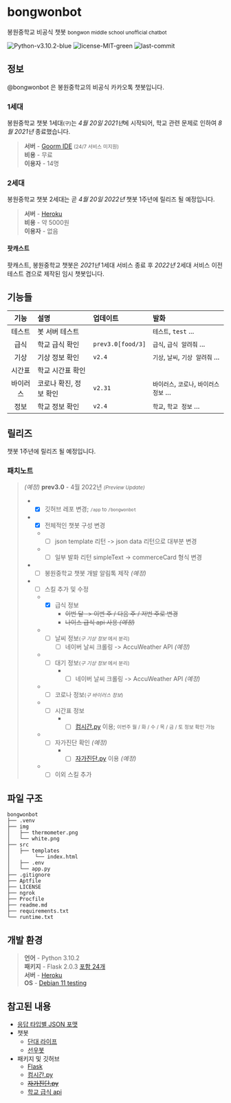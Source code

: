 # bongwonbot
봉원중학교 비공식 챗봇 <small>bongwon middle school unofficial chatbot</small>

![Python-v3.10.2-blue](https://img.shields.io/badge/Python-v3.10.2-blue)
![license-MIT-green](https://img.shields.io/badge/license-MIT-green)
![last-commit](https://img.shields.io/github/last-commit/bongwonbot/bongwonbot)

## 정보
@bongwonbot 은 봉원중학교의 비공식 카카오톡 챗봇입니다.

### 1세대
봉원중학교 챗봇 1세대<small>(구)</small>는 *4월 20일 2021년*에 시작되어, 학교 관련 문제로 인하여 *8월 2021년* 종료했습니다.

> **서버** - [Goorm IDE](https://ide.goorm.io/) <small>(24/7 서비스 미지원)</small>  
> **비용** - 무료  
> **이용자** -  14명

### 2세대
봉원중학교 챗봇 2세대는 곧 *4월 20일 2022년* 챗봇 1주년에 릴리즈 될 예정입니다.

> **서버** - [Heroku](https://heroku.com/)  
> **비용** - 약 5000원  
> **이용자** -  없음

#### 팟캐스트
팟캐스트, 봉원중학교 챗봇은 *2021년* 1세대 서비스 종료 후 *2022년* 2세대 서비스 이전 테스트 겸으로 제작된 임시 챗봇입니다.

## 기능들
|기능|설명|업데이트|발화|
|:---:|:---|:---|:---|
|테스트|봇 서버 테스트||`테스트`, `test` ...|
|급식|학교 급식 확인|`prev3.0[food/3]`|`급식`, `급식 알려줘` ...|
|기상|기상 정보 확인|`v2.4`|`기상`, `날씨`, `기상 알려줘` ...|
|시간표|학교 시간표 확인|||
|바이러스|코로나 확진, 정보 확인|`v2.31`|`바이러스`, `코로나`, `바이러스 정보` ...|
|정보|학교 정보 확인|`v2.4`|`학교`, `학교 정보` ...|

## 릴리즈
챗봇 1주년에 릴리즈 될 예정입니다.

### 패치노트
> *(예정)* **prev3.0** - 4월 2022년 <small>*(Preview Update)*</small>
> - - [x] 깃허브 레포 변경; <small>`/app` to `/bongwonbot`</small>
> - - [x] 전체적인 챗봇 구성 변경
>   - - [ ] json template 리턴 -> json data 리턴으로 대부분 변경
>   - - [ ] 일부 발화 리턴 simpleText -> commerceCard 형식 변경
> - - [ ] 봉원중학교 챗봇 개발 알림톡 제작 *(예정)*
> - - [ ] 스킬 추가 및 수정
>   - - [x] 급식 정보
>       - ~~이번 달 -> 이번 주 / 다음 주 / 저번 주로 변경~~
>       - ~~나이스 급식 api 사용 *(예정)*~~
>   - - [ ] 날씨 정보<small>(*구 기상 정보* 에서 분리)</small>
>       - [ ] 네이버 날씨 크롤링 -> AccuWeather API *(예정)*
>   - - [ ] 대기 정보<small>(*구 기상 정보* 에서 분리)</small>
>       - - [ ] 네이버 날씨 크롤링 -> AccuWeather API *(예정)*
>   - - [ ] 코로나 정보<small>(*구 바이러스 정보*)</small>
>   - - [ ] 시간표 정보 
>       - - [ ] [컴시간.py](#참고된-내용) 이용; <small>이번주 월 / 화 / 수 / 목 / 금 / 토 정보 확인 가능</small>
>   - - [ ] 자가진단 확인 *(예정)*
>       - - [ ] [자가진단.py](#참고된-내용) 이용 *(예정)*
>   - - [ ] 이외 스킬 추가

## 파일 구조
```shell
bongwonbot
├── .venv
├── img
│   ├── thermometer.png
│   └── white.png
├── src
│   ├── templates
│        └── index.html
│   ├── .env
│   └── app.py
├── .gitignore
├── Aptfile
├── LICENSE
├── ngrok
├── Procfile
├── readme.md
├── requirements.txt
└── runtime.txt
```

## 개발 환경
> **언어** - Python 3.10.2  
> **패키지** - Flask 2.0.3 [포함 24개](requirements.txt)  
> **서버** - [Heroku](https://heroku.com/)  
> **OS** - [Debian 11 testing](https://www.debian.org/)

## 참고된 내용
- [응답 타입별 JSON 포맷](https://i.kakao.com/docs/skill-response-format)
- 챗봇
  - [단대 라이프](https://github.com/kitae0522/DKSH-KAKAO-i)
  - [선우봇](https://github.com/swparkaust/sunwoobot)
- 패키지 및 깃허브
  - [Flask](https://github.com/pallets/flask)
  - [컴시간.py](https://github.com/Team-IF/comcigan-py)
  - ~~[자가진단.py](https://github.com/decave27/hcspy)~~
  - [학교 급식 api](https://github.com/5d-jh/school-menu-api)
